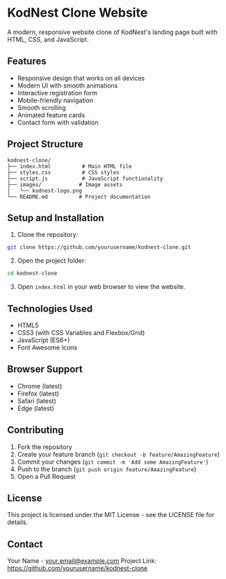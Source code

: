 # KodNest Clone Website

A modern, responsive website clone of KodNest's landing page built with HTML, CSS, and JavaScript.

## Features

- Responsive design that works on all devices
- Modern UI with smooth animations
- Interactive registration form
- Mobile-friendly navigation
- Smooth scrolling
- Animated feature cards
- Contact form with validation

## Project Structure

```
kodnest-clone/
├── index.html          # Main HTML file
├── styles.css          # CSS styles
├── script.js           # JavaScript functionality
├── images/            # Image assets
│   └── kodnest-logo.png
└── README.md          # Project documentation
```

## Setup and Installation

1. Clone the repository:
```bash
git clone https://github.com/yourusername/kodnest-clone.git
```

2. Open the project folder:
```bash
cd kodnest-clone
```

3. Open `index.html` in your web browser to view the website.

## Technologies Used

- HTML5
- CSS3 (with CSS Variables and Flexbox/Grid)
- JavaScript (ES6+)
- Font Awesome Icons

## Browser Support

- Chrome (latest)
- Firefox (latest)
- Safari (latest)
- Edge (latest)

## Contributing

1. Fork the repository
2. Create your feature branch (`git checkout -b feature/AmazingFeature`)
3. Commit your changes (`git commit -m 'Add some AmazingFeature'`)
4. Push to the branch (`git push origin feature/AmazingFeature`)
5. Open a Pull Request

## License

This project is licensed under the MIT License - see the LICENSE file for details.

## Contact

Your Name - your.email@example.com
Project Link: https://github.com/yourusername/kodnest-clone 